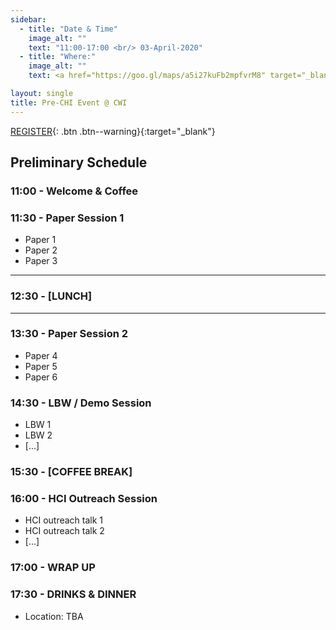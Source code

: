 ```yaml
---
sidebar:
  - title: "Date & Time"
    image_alt: ""
    text: "11:00-17:00 <br/> 03-April-2020"
  - title: "Where:"
    image_alt: ""
    text: <a href="https://goo.gl/maps/a5i27kuFb2mpfvrM8" target="_blank">CWI, Science Park 123 <br/> 1098 XG, Amsterdam </a>

layout: single
title: Pre-CHI Event @ CWI
---
```


[REGISTER](https://forms.gle/TqR1QZuLj6M683g39){: .btn .btn--warning}{:target="\_blank"}

## Preliminary Schedule

### 11:00 - Welcome &amp; Coffee

### 11:30 - Paper Session 1

- Paper 1
- Paper 2
- Paper 3

---
### 12:30 - [LUNCH]
---

### 13:30 - Paper Session 2

- Paper 4
- Paper 5
- Paper 6

### 14:30 - LBW / Demo Session

- LBW 1
- LBW 2
- [...]

### 15:30 - [COFFEE BREAK]

### 16:00 - HCI Outreach Session

- HCI outreach talk 1
- HCI outreach talk 2
- [...]

### 17:00 - WRAP UP

### 17:30 - DRINKS &amp; DINNER

- Location: TBA
